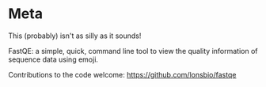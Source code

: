 # Meta 

This (probably) isn't as silly as it sounds! 

FastQE: a simple, quick, command line tool to view the quality information of sequence data using emoji. 

Contributions to the code welcome:
https://github.com/lonsbio/fastqe